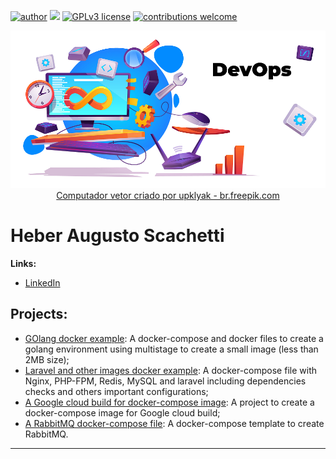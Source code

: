 [![author](https://img.shields.io/badge/author-heber%20augusto-red.svg)](https://www.linkedin.com/in/heberscachetti/) [![](https://img.shields.io/badge/python-3.7+-blue.svg)](https://www.python.org/downloads/release/python-365/) [![GPLv3 license](https://img.shields.io/badge/License-GPLv3-blue.svg)](http://perso.crans.org/besson/LICENSE.html) [![contributions welcome](https://img.shields.io/badge/contributions-welcome-brightgreen.svg?style=flat)](https://github.com/heber-augusto/dev-ops/issues)

<p align="center">
  <img src="banner.png" >
  <a href="https://br.freepik.com/fotos-vetores-gratis/computador">Computador vetor criado por upklyak - br.freepik.com</a>
</p>

# Heber Augusto Scachetti

**Links:**
* [LinkedIn](https://www.linkedin.com/in/heberscachetti/)

## Projects:
* [GOlang docker example](https://github.com/heber-augusto/devops-golang-docker): A docker-compose and docker files to create a golang environment using multistage to create a small image (less than 2MB size);
* [Laravel and other images docker example](https://github.com/heber-augusto/devops-laravel-docker): A docker-compose file with Nginx, PHP-FPM, Redis, MySQL and laravel including dependencies checks and others important configurations;
* [A Google cloud build for docker-compose image](https://github.com/heber-augusto/devops-cloud-build-docker-compose): A project to create a docker-compose image for Google cloud build;
* [A RabbitMQ docker-compose file](https://github.com/heber-augusto/devops-rabbitmq-docker): A docker-compose template to create RabbitMQ.
---





